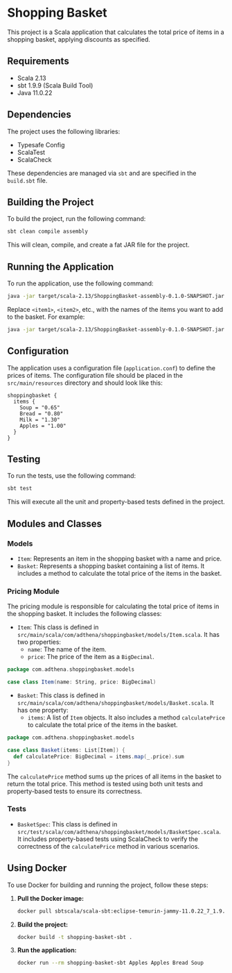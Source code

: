 # Shopping Basket

This project is a Scala application that calculates the total price of items in a shopping basket, applying discounts as specified.

## Requirements

- Scala 2.13
- sbt 1.9.9 (Scala Build Tool)
- Java 11.0.22

## Dependencies

The project uses the following libraries:

- Typesafe Config
- ScalaTest
- ScalaCheck

These dependencies are managed via `sbt` and are specified in the `build.sbt` file.

## Building the Project

To build the project, run the following command:

```sh
sbt clean compile assembly
```

This will clean, compile, and create a fat JAR file for the project.

## Running the Application

To run the application, use the following command:

```sh
java -jar target/scala-2.13/ShoppingBasket-assembly-0.1.0-SNAPSHOT.jar <item1> <item2> ...
```

Replace `<item1>`, `<item2>`, etc., with the names of the items you want to add to the basket. For example:

```sh
java -jar target/scala-2.13/ShoppingBasket-assembly-0.1.0-SNAPSHOT.jar Soup Bread Milk
```

## Configuration

The application uses a configuration file (`application.conf`) to define the prices of items. The configuration file should be placed in the `src/main/resources` directory and should look like this:

```hocon
shoppingbasket {
  items {
    Soup = "0.65"
    Bread = "0.80"
    Milk = "1.30"
    Apples = "1.00"
  }
}
```

## Testing

To run the tests, use the following command:

```sh
sbt test
```

This will execute all the unit and property-based tests defined in the project.

## Modules and Classes

### Models

- `Item`: Represents an item in the shopping basket with a name and price.
- `Basket`: Represents a shopping basket containing a list of items. It includes a method to calculate the total price of the items in the basket.

### Pricing Module

The pricing module is responsible for calculating the total price of items in the shopping basket. It includes the following classes:

- `Item`: This class is defined in `src/main/scala/com/adthena/shoppingbasket/models/Item.scala`. It has two properties:
    - `name`: The name of the item.
    - `price`: The price of the item as a `BigDecimal`.

```scala
package com.adthena.shoppingbasket.models

case class Item(name: String, price: BigDecimal)
```

- `Basket`: This class is defined in `src/main/scala/com/adthena/shoppingbasket/models/Basket.scala`. It has one property:
    - `items`: A list of `Item` objects. It also includes a method `calculatePrice` to calculate the total price of the items in the basket.

```scala
package com.adthena.shoppingbasket.models

case class Basket(items: List[Item]) {
  def calculatePrice: BigDecimal = items.map(_.price).sum
}
```

The `calculatePrice` method sums up the prices of all items in the basket to return the total price. This method is tested using both unit tests and property-based tests to ensure its correctness.

### Tests

- `BasketSpec`: This class is defined in `src/test/scala/com/adthena/shoppingbasket/models/BasketSpec.scala`. It includes property-based tests using ScalaCheck to verify the correctness of the `calculatePrice` method in various scenarios.

## Using Docker

To use Docker for building and running the project, follow these steps:

1. **Pull the Docker image:**

   ```sh
   docker pull sbtscala/scala-sbt:eclipse-temurin-jammy-11.0.22_7_1.9.9_2.13.12
   ```

2. **Build the project:**

   ```sh
   docker build -t shopping-basket-sbt .
   ```
   
3. **Run the application:**
   ```sh
   docker run --rm shopping-basket-sbt Apples Apples Bread Soup
   ```
